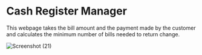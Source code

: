 # Cash Register Manager

This webpage takes the bill amount and the payment made by the customer and calculates the minimum number of bills needed to return change.

![Screenshot (21)](https://user-images.githubusercontent.com/94384027/202229545-3b4a31d3-fb29-455a-8fec-07f8d396ce2c.png)

